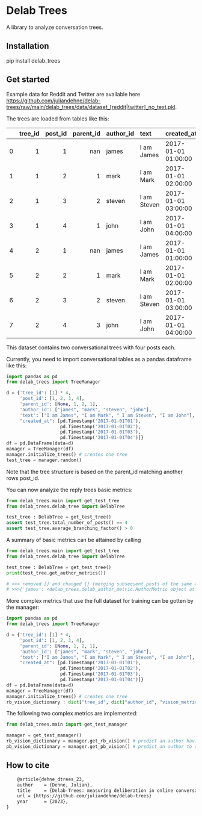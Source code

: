 # Delab Trees

A library to analyze conversation trees. 

## Installation 

pip install delab_trees

## Get started

Example data for Reddit and Twitter are available here https://github.com/juliandehne/delab-trees/raw/main/delab_trees/data/dataset_[reddit|twitter]_no_text.pkl. 

The trees are loaded from tables like this:

|    |   tree_id |   post_id |   parent_id | author_id   | text        | created_at          |
|---:|----------:|----------:|------------:|:------------|:------------|:--------------------|
|  0 |         1 |         1 |         nan | james       | I am James  | 2017-01-01 01:00:00 |
|  1 |         1 |         2 |           1 | mark        | I am Mark   | 2017-01-01 02:00:00 |
|  2 |         1 |         3 |           2 | steven      | I am Steven | 2017-01-01 03:00:00 |
|  3 |         1 |         4 |           1 | john        | I am John   | 2017-01-01 04:00:00 |
|  4 |         2 |         1 |         nan | james       | I am James  | 2017-01-01 01:00:00 |
|  5 |         2 |         2 |           1 | mark        | I am Mark   | 2017-01-01 02:00:00 |
|  6 |         2 |         3 |           2 | steven      | I am Steven | 2017-01-01 03:00:00 |
|  7 |         2 |         4 |           3 | john        | I am John   | 2017-01-01 04:00:00 |

This dataset contains two conversational trees with four posts each.

Currently, you need to import conversational tables as a pandas dataframe like this:

```python
import pandas as pd
from delab_trees import TreeManager

d = {'tree_id': [1] * 4,
     'post_id': [1, 2, 3, 4],
     'parent_id': [None, 1, 2, 1],
     'author_id': ["james", "mark", "steven", "john"],
     'text': ["I am James", "I am Mark", " I am Steven", "I am John"],
     "created_at": [pd.Timestamp('2017-01-01T01'),
                    pd.Timestamp('2017-01-01T02'),
                    pd.Timestamp('2017-01-01T03'),
                    pd.Timestamp('2017-01-01T04')]}
df = pd.DataFrame(data=d)
manager = TreeManager(df) 
manager.initialize_trees() # creates one tree
test_tree = manager.random()
```

Note that the tree structure is based on the parent_id matching another rows post_id. 

You can now analyze the reply trees basic metrics:

```python
from delab_trees.main import get_test_tree
from delab_trees.delab_tree import DelabTree

test_tree : DelabTree = get_test_tree()
assert test_tree.total_number_of_posts() == 4
assert test_tree.average_branching_factor() > 0
```

A summary of basic metrics can be attained by calling

```python
from delab_trees.main import get_test_tree
from delab_trees.delab_tree import DelabTree

test_tree : DelabTree = get_test_tree()
print(test_tree.get_author_metrics())

# >>> removed [] and changed {} (merging subsequent posts of the same author)
# >>>{'james': <delab_trees.delab_author_metric.AuthorMetric object at 0x7fa9c5496110>, 'steven': <delab_trees.delab_author_metric.AuthorMetric object at 0x7fa9c5497dc0>, 'john': <delab_trees.delab_author_metric.AuthorMetric object at 0x7fa9c5497a00>, 'mark': <delab_trees.delab_author_metric.AuthorMetric object at 0x7fa9c5497bb0>}

```

More complex metrics that use the full dataset for training can be gotten by the manager:

```python
import pandas as pd
from delab_trees import TreeManager

d = {'tree_id': [1] * 4,
     'post_id': [1, 2, 3, 4],
     'parent_id': [None, 1, 2, 1],
     'author_id': ["james", "mark", "steven", "john"],
     'text': ["I am James", "I am Mark", " I am Steven", "I am John"],
     "created_at": [pd.Timestamp('2017-01-01T01'),
                    pd.Timestamp('2017-01-01T02'),
                    pd.Timestamp('2017-01-01T03'),
                    pd.Timestamp('2017-01-01T04')]}
df = pd.DataFrame(data=d)
manager = TreeManager(df) 
manager.initialize_trees() # creates one tree
rb_vision_dictionary : dict["tree_id", dict["author_id", "vision_metric"]] = manager.get_rb_vision()
```

The following two complex metrics are implemented: 

```python
from delab_trees.main import get_test_manager

manager = get_test_manager()
rb_vision_dictionary = manager.get_rb_vision() # predict an author having seen a post
pb_vision_dictionary = manager.get_pb_vision() # predict an author to write the next post
```

## How to cite

```latex
    @article{dehne_dtrees_23,
    author    = {Dehne, Julian},
    title     = {Delab-Trees: measuring deliberation in online conversations},        
    url = {https://github.com/juliandehne/delab-trees}     
    year      = {2023},
}

```
